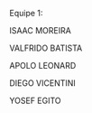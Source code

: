 Equipe 1:

  ISAAC MOREIRA
  
  VALFRIDO BATISTA
  
  APOLO LEONARD
  
  DIEGO VICENTINI
  
  YOSEF EGITO
